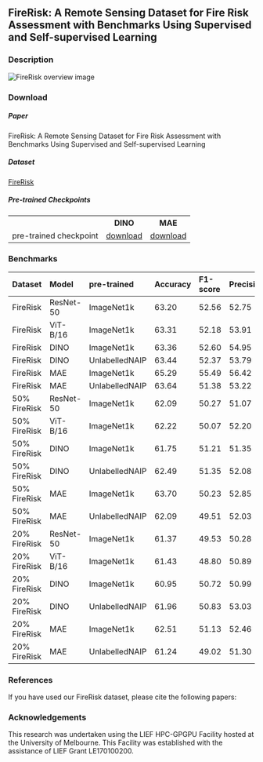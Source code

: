 ## FireRisk: A Remote Sensing Dataset for Fire Risk Assessment with Benchmarks Using Supervised and Self-supervised Learning

### Description

![FireRisk overview image](https://github.com/CharmonyShen/FireRisk/blob/main/images/FireRisk_overview.png?raw=true)

### Download

##### Paper

FireRisk: A Remote Sensing Dataset for Fire Risk Assessment with Benchmarks Using Supervised and Self-supervised Learning

##### Dataset

[FireRisk](https://drive.google.com/file/d/1J5GrJJPLWkpuptfY_kgqkiDtcSNP88OP/view?usp=share_link)

##### Pre-trained Checkpoints

<table><tbody>
<!-- START TABLE -->
<!-- TABLE HEADER -->
<th valign="bottom"></th>
<th valign="bottom">DINO</th>
<th valign="bottom">MAE</th>
<!-- TABLE BODY -->
<tr><td align="left">pre-trained checkpoint</td>
<td align="center"><a href="https://drive.google.com/file/d/1iuaBpPZ3p_6dNplO60rzkJVkz2xfcmcH/view?usp=sharing">download</a></td>
<td align="center"><a href="https://drive.google.com/file/d/1p73kNHSya9mnCXsp_DP8ZVU7JcfB9Kpi/view?usp=sharing">download</a></td>
</tr>
</tbody></table>

### Benchmarks


|Dataset|Model|pre-trained|Accuracy|F1-score|Precision|Recall|
|:----|:----|:----|:----|:----|:----|:----|
|FireRisk |ResNet-50 |ImageNet1k |63.20|52.56|52.75|53.41|
|FireRisk |ViT-B/16|ImageNet1k |63.31|52.18|53.91|51.15|
|FireRisk |DINO|ImageNet1k |63.36|52.60|54.95|51.27|
|FireRisk |DINO|UnlabelledNAIP|63.44|52.37|53.79|51.75|
|FireRisk |MAE|ImageNet1k |65.29|55.49|56.42|55.36|
|FireRisk |MAE|UnlabelledNAIP|63.64|51.38|53.22|51.79|
|50% FireRisk |ResNet-50 |ImageNet1k |62.09|50.27|51.07|50.41|
|50% FireRisk |ViT-B/16|ImageNet1k |62.22|50.07|52.20|50.15|
|50% FireRisk |DINO|ImageNet1k |61.75|51.21|51.35|51.63|
|50% FireRisk |DINO|UnlabelledNAIP|62.49|51.35|52.08|51.48|
|50% FireRisk |MAE|ImageNet1k |63.70|50.23|52.85|51.94|
|50% FireRisk |MAE|UnlabelledNAIP|62.09|49.51|52.03|49.04|
|20% FireRisk |ResNet-50 |ImageNet1k |61.37|49.53|50.28|50.12|
|20% FireRisk |ViT-B/16|ImageNet1k |61.43|48.80|50.89|48.53|
|20% FireRisk |DINO|ImageNet1k |60.95|50.72|50.99|51.28|
|20% FireRisk |DINO|UnlabelledNAIP|61.96|50.83|53.03|50.62|
|20% FireRisk |MAE|ImageNet1k |62.51|51.13|52.46|50.87|
|20% FireRisk |MAE|UnlabelledNAIP|61.24|49.02|51.30|47.80|

### References

If you have used our FireRisk dataset, please cite the following papers: 

### Acknowledgements

This research was undertaken using the LIEF HPC-GPGPU Facility hosted at the University of Melbourne. This Facility was established with the assistance of LIEF Grant LE170100200.